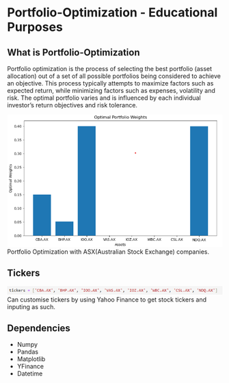 # Portfolio-Optimization - Educational Purposes 
## What is Portfolio-Optimization
Portfolio optimization is the process of selecting the best portfolio (asset allocation) out of a set of all possible portfolios being considered to achieve an objective. This process typically attempts to maximize factors such as expected return, while minimizing factors such as expenses, volatility and risk. The optimal portfolio varies and is influenced by each individual investor’s return objectives and risk tolerance.

<img src="Portfolio Optimization.png">
Portfolio Optimization with ASX(Australian Stock Exchange) companies.

## Tickers
<img src="Tickers.png">
Can customise tickers by using Yahoo Finance to get stock tickers and inputing as such.

## Dependencies
- Numpy
- Pandas
- Matplotlib
- YFinance
- Datetime

